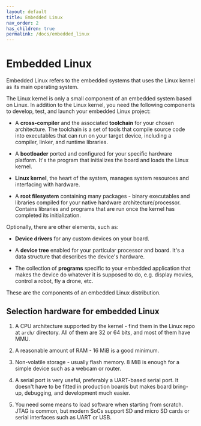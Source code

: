 ```yaml
---
layout: default
title: Embedded Linux
nav_order: 2
has_children: true
permalink: /docs/embedded_linux
---
```


# Embedded Linux

Embedded Linux refers to the embedded systems that uses the Linux kernel as its main operating system. 

The Linux kernel is only a small component of an embedded system based on Linux. In addition to the Linux kernel, you need the following components to develop, test, and launch your embedded Linux project:

* A **cross-compiler** and the associated **toolchain** for your chosen architecture. The toolchain is a set of tools that compile source code into executables that can run on your target device, including a compiler, linker, and runtime libraries.

* A **bootloader** ported and configured for your specific hardware platform. It's the program that initializes the board and loads the Linux kernel.

* **Linux kernel**, the heart of the system, manages system resources and interfacing with hardware.

* A **root filesystem** containing many packages - binary executables and libraries compiled for your native hardware architecture/processor. Contains libraries and programs that are run once the kernel has completed its initialization.

Optionally, there are other elements, such as:

* **Device drivers** for any custom devices on your board.

* A **device tree** enabled for your particular processor and board. It's a data structure that describes the device's hardware.

* The collection of **programs** specific to your embedded application that makes the device do whatever it is supposed to do, e.g. display movies, control a robot, fly a drone, etc.

These are the components of an embedded Linux distribution.

## Selection hardware for embedded Linux

1. A CPU architecture supported by the kernel - find them in the Linux repo at `arch/` directory. All of them are 32 or 64 bits, and most of them have MMU.

2. A reasonable amount of RAM - 16 MiB is a good minimum.

3. Non-volatile storage - usually flash memory. 8 MiB is enough for a simple device such as a webcam or router.

4. A serial port is very useful, preferably a UART-based serial port. It doesn't have to be fitted in production boards but makes board bring-up, debugging, and development much easier.

5. You need some means to load software when starting from scratch. JTAG is common, but modern SoCs support SD and micro SD cards or serial interfaces such as UART or USB.
